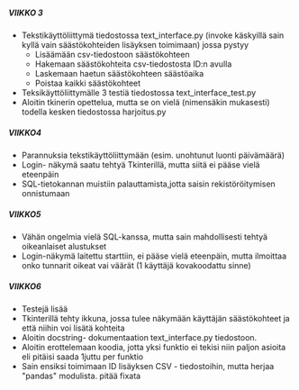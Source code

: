##### VIIKKO 3
  - Tekstikäyttöliittymä tiedostossa text_interface.py (invoke käskyillä sain kyllä vain säästökohteiden lisäyksen toimimaan) jossa pystyy
      - Lisäämään csv-tiedostoon säästökohteen
      - Hakemaan säästökohteita csv-tiedostosta ID:n avulla
      - Laskemaan haetun säästökohteen säästöaika
      - Poistaa kaikki säästökohteet
  - Teksikäyttöliittymälle 3 testiä tiedostossa text_interface_test.py
  - Aloitin tkinerin opettelua, mutta se on vielä (nimensäkin mukasesti) todella kesken tiedostossa harjoitus.py

##### VIIKKO4
  - Parannuksia tekstikäyttöliittymään (esim. unohtunut luonti päivämäärä)
  - Login- näkymä saatu tehtyä Tkinterillä, mutta siitä ei pääse vielä eteenpäin
  - SQL-tietokannan muistiin palauttamista,jotta saisin rekistöröitymisen onnistumaan


##### VIIKKO5
  - Vähän ongelmia vielä SQL-kanssa, mutta sain mahdollisesti tehtyä oikeanlaiset alustukset
  - Login-näkymä laitettu starttiin, ei pääse vielä eteenpäin, mutta ilmoittaa onko tunnarit oikeat vai väärät (1 käyttäjä kovakoodattu sinne)


##### VIIKKO6
  - Testejä lisää
  - Tkinterillä tehty ikkuna, jossa tulee näkymään käyttäjän säästökohteet ja että niihin voi lisätä kohteita
  - Aloitin docstring- dokumentaation text_interface.py tiedostoon.
  - Aloitin erottelemaan koodia, jotta yksi funktio ei tekisi niin paljon asioita eli pitäisi saada 1juttu per funktio
  - Sain ensiksi toimimaan ID lisäyksen CSV - tiedostoihin, mutta herjaa "pandas" modulista. pitää fixata
  
